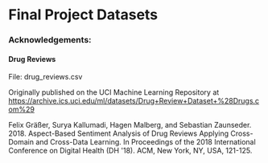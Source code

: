 # Final Project Datasets

### Acknowledgements:

#### Drug Reviews

File: drug_reviews.csv

Originally published on the UCI Machine Learning Repository at https://archive.ics.uci.edu/ml/datasets/Drug+Review+Dataset+%28Drugs.com%29

Felix Gräßer, Surya Kallumadi, Hagen Malberg, and Sebastian Zaunseder. 2018. Aspect-Based Sentiment Analysis of Drug Reviews Applying Cross-Domain and Cross-Data Learning. In Proceedings of the 2018 International Conference on Digital Health (DH '18). ACM, New York, NY, USA, 121-125.
